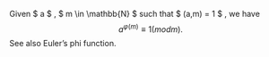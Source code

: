 Given $ a $ , $ m  \in  \mathbb{N} $ such that $ (a,m) = 1 $ , we have
$$a^{ \varphi(m)}  \equiv 1  (mod m).$$ See also Euler’s phi function.
